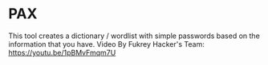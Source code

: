 # PAX
This tool creates a dictionary / wordlist with simple passwords based on the information that you have.
Video By Fukrey Hacker's Team: https://youtu.be/1pBMvFmqm7U
